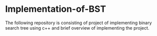 # Implementation-of-BST

The following repository is consisting of project of implementing binary search tree using c++ and brief overview of implementing the project.
